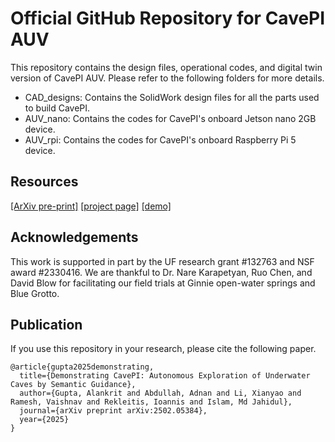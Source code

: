 # Official GitHub Repository for CavePI AUV

This repository contains the design files, operational codes, and digital twin version of CavePI AUV. Please refer to the following folders for more details.

- CAD_designs: Contains the SolidWork design files for all the parts used to build CavePI.
- AUV_nano: Contains the codes for CavePI's onboard Jetson nano 2GB device.
- AUV_rpi: Contains the codes for CavePI's onboard Raspberry Pi 5 device.

## Resources

[[ArXiv pre-print]](https://arxiv.org/pdf/2502.05384) [[project page]](https://robopi.ece.ufl.edu/cavepi.html)  [[demo]](https://youtu.be/p41RzSAfM7g)

## Acknowledgements

This work is supported in part by the UF research grant #132763 and NSF award #2330416. 
We are thankful to Dr. Nare Karapetyan, Ruo Chen, and David Blow for facilitating our field trials at Ginnie open-water springs and Blue Grotto.

## Publication
If you use this repository in your research, please cite the following paper.
```
@article{gupta2025demonstrating,
  title={Demonstrating CavePI: Autonomous Exploration of Underwater Caves by Semantic Guidance},
  author={Gupta, Alankrit and Abdullah, Adnan and Li, Xianyao and Ramesh, Vaishnav and Rekleitis, Ioannis and Islam, Md Jahidul},
  journal={arXiv preprint arXiv:2502.05384},
  year={2025}
}
```

